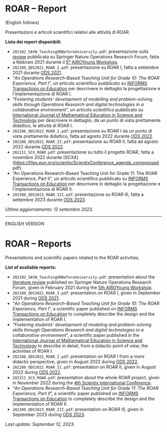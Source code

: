 # ROAR – Report

(English follows)

Presentazioni e articoli scientifici relativi alle attività di ROAR.

**Lista dei report disponibili:**

- `202102_5AYW_TeachingORBeforeUniversity.pdf`: presentazione sulla [review](https://link.springer.com/article/10.1007/s43069-021-00054-3) pubblicata su Springer Nature Operations Research Forum, fatta a febbraio 2021 durante il [5° AIROYoung Workshop](http://opslab.dieti.unina.it/index.php/en/home-eng-2/ayws).
- `202109_ODS2021_ROAR_I.pdf`: presentazione su ROAR I, fatta a settembre 2021 durante [ODS 2021](http://www.airoconference.it/ods2021/).
- “*An Operations Research–Based Teaching Unit for Grade 10: The ROAR Experience, Part I*”, un articolo scientifico pubblicato su [INFORMS Transactions on Education](https://pubsonline.informs.org/doi/10.1287/ited.2022.0271) per descrivere in dettaglio la progettazione e l'implementazione di ROAR I.
- “*Fostering students' development of modelling and problem-solving skills through Operations Research and digital technologies in a collaborative environment*”, un articolo scientifico pubblicato su [International Journal of Mathematical Education in Science and Technology](https://www.tandfonline.com/eprint/VG5NRZHTAPAVRNX2DNUG/full?target=10.1080/0020739X.2022.2115421) per descrivere in dettaglio, da un punto di vista prettamente didattico, le attività di ROAR I.
- `202208_ODS2022_ROAR_I.pdf`: presentazione su ROAR I da un punto di vista prettamente didattico, fatta ad agosto 2022 durante [ODS 2022](http://www.airoconference.it/ods2022/).
- `202208_ODS2022_ROAR_II.pdf`: presentazione su ROAR II, fatta ad agosto 2022 durante [ODS 2022](http://www.airoconference.it/ods2022/).
- `202211_SCX_ROAR.pdf`: presentazione su tutto il progetto ROAR, fatta a novembre 2022 durante [SCX4](https://files.eun.org/scientix/ScientixConference_agenda_compressed. pdf).
- “An Operations Research–Based Teaching Unit for Grade 11: The ROAR Experience, Part II”, un articolo scientifico pubblicato su [INFORMS Transactions on Education](https://pubsonline.informs.org/doi/10.1287/ited.2023.0001) per descrivere in dettaglio la progettazione e l'implementazione di ROAR II.
- `202309_ODS2023_ROAR_III.pdf`: presentazione su ROAR III, fatta a settembre 2023 durante [ODS 2023](http://www.airoconference.it/ods2023/).

*Ultimo aggiornamento: 12 settembre 2023.*

--------------------------------------------------------------------------------------
ENGLISH VERSION
# ROAR – Reports

Presentations and scientific papers related to the ROAR activities.

**List of available reports:**

- `202102_5AYW_TeachingORBeforeUniversity.pdf`: presentation about the [literature review](https://link.springer.com/article/10.1007/s43069-021-00054-3) published on Springer Nature Operations Research Forum, given in February 2021 during the [5th AIROYoung Workshop](http://opslab.dieti.unina.it/index.php/en/home-eng-2/ayws).
- `202109_ODS2021_ROAR_I.pdf`: presentation on ROAR I, given in September 2021 during [ODS 2021](http://www.airoconference.it/ods2021/).
- “*An Operations Research–Based Teaching Unit for Grade 10: The ROAR Experience, Part I*”, a scientific paper published on [INFORMS Transactions on Education](https://pubsonline.informs.org/doi/10.1287/ited.2022.0271) to completely describe the design and the implementation of ROAR I.
- “*Fostering students' development of modeling and problem-solving skills through Operations Research and digital technologies in a collaborative environment*”, a scientific paper published in the [International Journal of Mathematical Education in Science and Technology](https://www.tandfonline.com/eprint/VG5NRZHTAPAVRNX2DNUG/full?target=10.1080/0020739X.2022.2115421) to describe in detail, from a didactic point of view, the activities of ROAR I.
- `202208_ODS2022_ROAR_I.pdf`: presentation on ROAR I from a more didactic perspective, given in August 2022 during [ODS 2022](http://www.airoconference.it/ods2022/).
- `202208_ODS2022_ROAR_II.pdf`: presentation on ROAR II, given in August 2022 during [ODS 2022](http://www.airoconference.it/ods2022/).
- `202211_SCX_ROAR.pdf`: presentation about the whole ROAR project, given in November 2022 during the [4th Scientix International Conference](https://files.eun.org/scientix/ScientixConference_agenda_compressed.pdf).
- “*An Operations Research–Based Teaching Unit for Grade 11: The ROAR Experience, Part II*”, a scientific paper published on [INFORMS Transactions on Education](https://pubsonline.informs.org/doi/10.1287/ited.2023.0001) to completely describe the design and the implementation of ROAR II.
- `202309_ODS2023_ROAR_III.pdf`: presentation on ROAR III, given in September 2023 during [ODS 2023](http://www.airoconference.it/ods2023/).

*Last update: September 12, 2023.*
